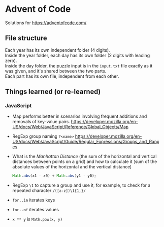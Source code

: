 # Advent of Code

Solutions for https://adventofcode.com/

## File structure

Each year has its own independent folder (4 digits).  
Inside the year folder, each day has its own folder (2 digits with leading zero).  
Inside the day folder, the puzzle input is in the `input.txt` file exactly as it was given, and it's shared between the two parts.  
Each part has its own file, independent from each other.

## Things learned (or re-learned)

### JavaScript

- Map performs better in scenarios involving frequent additions and removals of key-value pairs. https://developer.mozilla.org/en-US/docs/Web/JavaScript/Reference/Global_Objects/Map

- RegExp group naming `?<name>` https://developer.mozilla.org/en-US/docs/Web/JavaScript/Guide/Regular_Expressions/Groups_and_Ranges

- What is the _Manhattan Distance_ (the sum of the horizontal and vertical distances between points on a grid) and how to calculate it (sum of the absolute values of the horizontal and the vertical distance)

  ```js
  Math.abs(x1 - x0) + Math.abs(y1 - y0);
  ```

- RegExp `\1` to capture a group and use it, for example, to check for a repeated character `/([a-z])\1{1,}/`

- `for..in` iterates keys

- `for..of` iterates values

- `x ** y` is `Math.pow(x, y)`
